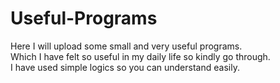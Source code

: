 # Useful-Programs
Here I will upload some small and very useful programs.
<br>
Which I have felt so useful in my daily life so kindly go through.
<br>
I have used simple logics so you can understand easily.